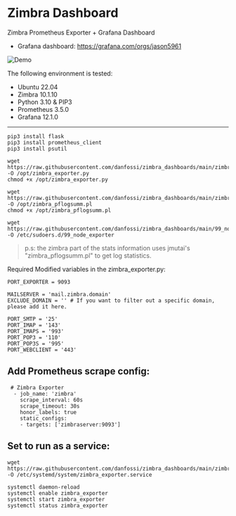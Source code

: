 # Zimbra Dashboard

Zimbra Prometheus Exporter + Grafana Dashboard

* Grafana dashboard:
  https://grafana.com/orgs/jason5961


![Demo](https://github.com/jasoncheng7115/zimbra_dashboards/blob/main/dashboard_english.png?raw=true)


The following environment is tested:
* Ubuntu 22.04
* Zimbra 10.1.10
* Python 3.10 & PIP3
* Prometheus 3.5.0
* Grafana 12.1.0


---



  

```
pip3 install flask
pip3 install prometheus_client
pip3 install psutil

wget https://raw.githubusercontent.com/danfossi/zimbra_dashboards/main/zimbra_exporter.py -O /opt/zimbra_exporter.py
chmod +x /opt/zimbra_exporter.py

wget https://raw.githubusercontent.com/danfossi/zimbra_dashboards/main/zimbra_pflogsumm.pl -O /opt/zimbra_pflogsumm.pl
chmod +x /opt/zimbra_pflogsumm.pl

wget https://raw.githubusercontent.com/danfossi/zimbra_dashboards/main/99_node_exporter -O /etc/sudoers.d/99_node_exporter
```

>  p.s: the zimbra part of the stats information uses jmutai's "zimbra_pflogsumm.pl" to get log statistics.

  
    
Required Modified variables in the zimbra_exporter.py:

```
PORT_EXPORTER = 9093

MAILSERVER = 'mail.zimbra.domain'
EXCLUDE_DOMAIN = '' # If you want to filter out a specific domain, please add it here.

PORT_SMTP = '25'
PORT_IMAP = '143'
PORT_IMAPS = '993'
PORT_POP3 = '110'
PORT_POP3S = '995'
PORT_WEBCLIENT = '443'
```
  
  
## Add Prometheus scrape config:
```
 # Zimbra Exporter
  - job_name: 'zimbra'
    scrape_interval: 60s
    scrape_timeout: 30s
    honor_labels: true
    static_configs:
    - targets: ['zimbraserver:9093']
```


## Set to run as a service:

```
wget https://raw.githubusercontent.com/danfossi/zimbra_dashboards/main/zimbra_exporter.service -O /etc/systemd/system/zimbra_exporter.service

systemctl daemon-reload
systemctl enable zimbra_exporter
systemctl start zimbra_exporter
systemctl status zimbra_exporter
```
